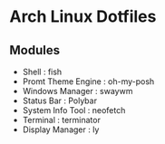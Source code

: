 # Arch Linux Dotfiles

## Modules 
- Shell : fish
- Promt Theme Engine : oh-my-posh
- Windows Manager : swaywm
- Status Bar : Polybar
- System Info Tool : neofetch
- Terminal : terminator
- Display Manager : ly
